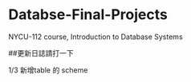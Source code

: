 # Databse-Final-Projects
NYCU-112 course, Introduction to Database Systems

##更新日誌請打一下


1/3 新增table 的 scheme
